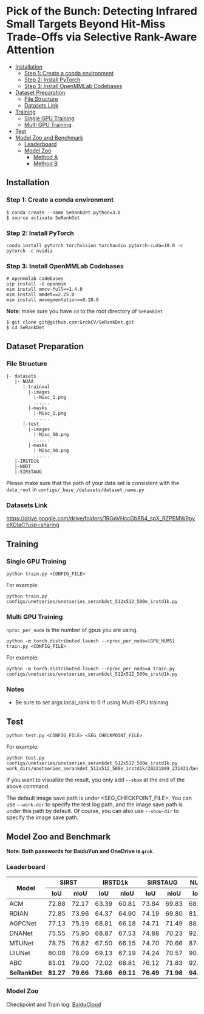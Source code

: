 # Pick of the Bunch: Detecting Infrared Small Targets Beyond Hit-Miss Trade-Offs via Selective Rank-Aware Attention

- [Installation](#installation)
  - [Step 1: Create a conda environment](#step-1-create-a-conda-environment)
  - [Step 2: Install PyTorch](#step-2-install-pytorch)
  - [Step 3: Install OpenMMLab Codebases](#step-3-install-openmmlab-2x-codebases)
- [Dataset Preparation](#dataset-preparation)
  - [File Structure](#file-structure)
  - [Datasets Link](#datasets-link)
- [Training](#training)
  - [Single GPU Training](#single-gpu-training)
  - [Multi GPU Training](#multi-gpu-training)
- [Test](#test)
- [Model Zoo and Benchmark](#model-zoo-and-benchmark)
  - [Leaderboard](#leaderboard)
  - [Model Zoo](#model-zoo)
    - [Method A](#method-a)
    - [Method B](#method-b)


## Installation

### Step 1: Create a conda environment

```shell
$ conda create --name SeRankDet python=3.8
$ source activate SeRankDet
```

### Step 2: Install PyTorch

```shell
conda install pytorch torchvision torchaudio pytorch-cuda=10.0 -c pytorch -c nvidia
```

### Step 3: Install OpenMMLab Codebases

```shell
# openmmlab codebases
pip install -U openmim
mim install mmcv-full==1.4.0
mim install mmdet==2.25.0
mim install mmsegmentation==0.28.0
```

**Note**: make sure you have `cd` to the root directory of `SeRankDet`

```shell
$ git clone git@github.com:GrokCV/SeRankDet.git
$ cd SeRankDet
```

## Dataset Preparation
### File Structure
```angular2html
|- datasets
   |- NUAA
      |-trainval
        |-images
          |-Misc_1.png
          ......
        |-masks
          |-Misc_1.png
          ......
      |-test
        |-images
          |-Misc_50.png
          ......
        |-masks
          |-Misc_50.png
          ......
   |-IRSTD1k
   |-NUDT
   |-SIRSTAUG

```
Please make sure that the path of your data set is consistent with the `data_root` in `configs/_base_/datasets/dataset_name.py`
### Datasets Link
https://drive.google.com/drive/folders/1RGpVHccGb8B4_spX_RZPEMW9pyeXOIaC?usp=sharing

## Training
### Single GPU Training

```
python train.py <CONFIG_FILE>
```

For example:

```
python train.py configs/unetseries/unetseries_serankdet_512x512_500e_irstd1k.py
```

### Multi GPU Training

```nproc_per_node``` is the number of gpus you are using.

```
python -m torch.distributed.launch --nproc_per_node=[GPU_NUMS] train.py <CONFIG_FILE>
```

For example:

```
python -m torch.distributed.launch --nproc_per_node=4 train.py configs/unetseries/unetseries_serankdet_512x512_500e_irstd1k.py
```

### Notes
* Be sure to set args.local_rank to 0 if using Multi-GPU training.

## Test

```
python test.py <CONFIG_FILE> <SEG_CHECKPOINT_FILE>
```

For example:

```
python test.py configs/unetseries/unetseries_serankdet_512x512_500e_irstd1k.py work_dirs/unetseries_serankdet_512x512_500e_irstd1k/20221009_231431/best_mIoU.pth.tar
```

If you want to visualize the result, you only add ```--show``` at the end of the above command.

The default image save path is under <SEG_CHECKPOINT_FILE>. You can use `--work-dir` to specify the test log path, and the image save path is under this path by default. Of course, you can also use `--show-dir` to specify the image save path.

## Model Zoo and Benchmark

**Note: Both passwords for BaiduYun and OneDrive is `grok`**.

### Leaderboard
<table>
<thead>
  <tr>
    <th rowspan="2">Model</th>
    <th colspan="2">SIRST</th>
    <th colspan="2">IRSTD1k</th>
    <th colspan="2">SIRSTAUG</th>
    <th colspan="2">NUDT-SIRST</th>
  </tr>
  <tr>
    <th>IoU</th>
    <th>nIoU</th>
    <th>IoU</th>
    <th>nIoU</th>
    <th>IoU</th>
    <th>nIoU</th>
    <th>IoU</th>
    <th>nIoU</th>
  </tr>
</thead>
<tbody>
  <tr>
    <td>ACM</td>
    <td>72.88</td>
    <td>72.17</td>
    <td>63.39</td>
    <td>60.81</td>
    <td>73.84</td>
    <td>69.83</td>
    <td>68.48</td>
    <td>69.26</td>
  </tr>
  <tr>
    <td>RDIAN</td>
    <td>72.85</td>
    <td>73.96</td>
    <td>64.37</td>
    <td>64.90</td>
    <td>74.19</td>
    <td>69.80</td>
    <td>81.06</td>
    <td>81.72</td>
  </tr>
  <tr>
    <td>AGPCNet</td>
    <td>77.13</td>
    <td>75.19</td>
    <td>68.81</td>
    <td>66.18</td>
    <td>74.71</td>
    <td>71.49</td>
    <td>88.71</td>
    <td>87.48</td>
  </tr>
  <tr>
    <td>DNANet</td>
    <td>75.55</td>
    <td>75.90</td>
    <td>68.87</td>
    <td>67.53</td>
    <td>74.88</td>
    <td>70.23</td>
    <td>92.67</td>
    <td>92.09</td>
  </tr>
  <tr>
    <td>MTUNet</td>
    <td>78.75</td>
    <td>76.82</td>
    <td>67.50</td>
    <td>66.15</td>
    <td>74.70</td>
    <td>70.66</td>
    <td>87.49</td>
    <td>87.70</td>
  </tr>
  <tr>
    <td>UIUNet</td>
    <td>80.08</td>
    <td>78.09</td>
    <td>69.13</td>
    <td>67.19</td>
    <td>74.24</td>
    <td>70.57</td>
    <td>90.77</td>
    <td>90.17</td>
  </tr>
  <tr>
    <td>ABC</td>
    <td>81.01</td>
    <td>79.00</td>
    <td>72.02</td>
    <td>68.81</td>
    <td>76.12</td>
    <td>71.83</td>
    <td>92.85</td>
    <td>92.45</td>
  </tr>
  <tr>
    <td><strong>SeRankDet</strong></td>
    <td><strong>81.27</strong></td>
    <td><strong>79.66</strong></td>
    <td><strong>73.66</strong></td>
    <td><strong>69.11</strong></td>
    <td><strong>76.49</strong></td>
    <td><strong>71.98</strong></td>
    <td><strong>94.28</strong></td>
    <td><strong>93.69</strong></td>
  </tr>
</tbody>
</table>

### Model Zoo
Checkpoint and Train log: [BaiduCloud](https://pan.baidu.com/s/1iyv6Q8N23ywy1g6jGm9SLQ?pwd=grok)
